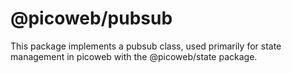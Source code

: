 # @picoweb/pubsub

This package implements a pubsub class, used primarily for state management in picoweb with the @picoweb/state package.